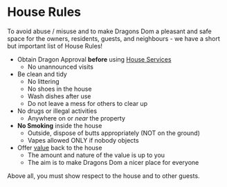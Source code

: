 # House Rules

To avoid abuse / misuse and to make Dragons Dom a pleasant and safe space for the owners, residents, guests, and neighbours - we have a short but important list of House Rules!


- Obtain Dragon Approval **before** using [House Services](/services)
  - No unannounced visits
- Be clean and tidy
  - No littering
  - No shoes in the house
  - Wash dishes after use
  - Do not leave a mess for others to clear up
- No drugs or illegal activities
  - Anywhere on or _near_ the property
- **No Smoking** inside the house
  - Outside, dispose of butts appropriately (NOT on the ground)
  - Vapes allowed ONLY if nobody objects
- Offer [value](/value4value) back to the house
  - The amount and nature of the value is up to you
  - The aim is to make Dragons Dom a nicer place for everyone

Above all, you must show respect to the house and to other guests.  